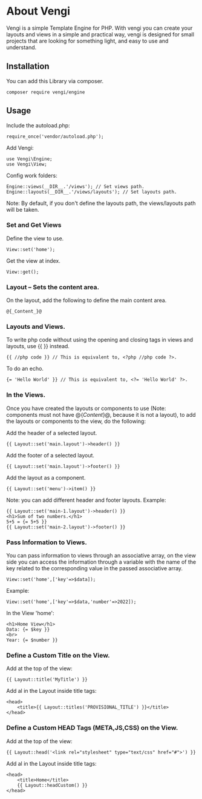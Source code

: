 # About Vengi
Vengi is a simple Template Engine for PHP. With vengi you can create your layouts and views in a simple and practical way, vengi is designed for small projects that are looking for something light, and easy to use and understand.

## Installation
You can add this Library via composer.

    composer require vengi/engine

## Usage
Include the autoload.php:

    require_once('vendor/autoload.php');

Add Vengi: 

    use Vengi\Engine;
    use Vengi\View;

Config work folders:

    Engine::views(__DIR__.'/views'); // Set views path.
    Engine::layouts(__DIR__.'/views/layouts'); // Set layouts path.

Note: By default, if you don't define the layouts path, the views/layouts path will be taken.

### Set and Get Views

Define the view to use.

    View::set('home'); 

Get the view at index.

    View::get();

### Layout – Sets the content area.

On the layout, add the following to define the main content area.

    @{_Content_}@

### Layouts and Views.

To write php code without using the opening and closing tags in views and layouts, use {{ }} instead.

    {{ //php code }} // This is equivalent to, <?php //php code ?>.

To do an echo.

    {= 'Hello World' }} // This is equivalent to, <?= 'Hello World' ?>.

### In the Views.

Once you have created the layouts or components to use (Note: components must not have @{_Content_}@, because it is not a layout), to add the layouts or components to the view, do the following:

Add the header of a selected layout.

    {{ Layout::set('main.layout')->header() }}

Add the footer of a selected layout.

    {{ Layout::set('main.layout')->footer() }}

Add the layout as a component.

    {{ Layout::set('menu')->item() }}

Note: you can add different header and footer layouts.
Example: 

    {{ Layout::set('main-1.layout')->header() }}
    <h1>Sum of two numbers.</h1>
    5+5 = {= 5+5 }}
    {{ Layout::set('main-2.layout')->footer() }}
    
### Pass Information to Views.

You can pass information to views through an associative array, on the view side you can access the information through a variable with the name of the key related to the corresponding value in the passed associative array.

    View::set('home',['key'=>$data]);

Example:

    View::set('home',['key'=>$data,'number'=>2022]);

In the View 'home':

    <h1>Home View</h1>
    Data: {= $key }}
    <br>
    Year: {= $number }}

### Define a Custom Title on the View.

Add at the top of the view:

    {{ Layout::title('MyTitle') }}

Add al in the Layout inside title tags:

    <head>
        <title>{{ Layout::titles('PROVISIONAL_TITLE') }}</title>
    </head>


### Define a Custom HEAD Tags (META,JS,CSS) on the View.

Add at the top of the view:

    {{ Layout::head('<link rel="stylesheet" type="text/css" href="#">') }}

Add al in the Layout inside title tags:

    <head>
        <title>Home</title>
        {{ Layout::headCustom() }}
    </head>